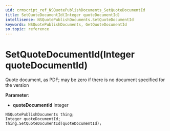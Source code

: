 ```yaml
---
uid: crmscript_ref_NSQuotePublishDocuments_SetQuoteDocumentId
title: SetQuoteDocumentId(Integer quoteDocumentId)
intellisense: NSQuotePublishDocuments.SetQuoteDocumentId
keywords: NSQuotePublishDocuments, GetQuoteDocumentId
so.topic: reference
---
```


# SetQuoteDocumentId(Integer quoteDocumentId)

Quote document, as PDF; may be zero if there is no document specified for the version

**Parameter:** 
 - **quoteDocumentId** Integer

```crmscript
NSQuotePublishDocuments thing;
Integer quoteDocumentId;
thing.SetQuoteDocumentId(quoteDocumentId);
```

